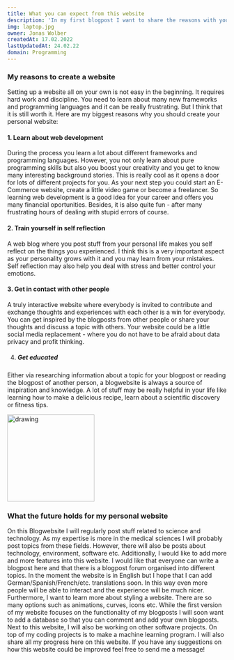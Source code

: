 ```yaml
---
title: What you can expect from this website
description: 'In my first blogpost I want to share the reasons with you why I created this personal website and what the future holds for it.'
img: laptop.jpg
owner: Jonas Wolber
createdAt: 17.02.2022
lastUpdatedAt: 24.02.22
domain: Programming
---
```


### My reasons to create a website

Setting up a website all on your own is not easy in the beginning. It requires hard work and discipline. You need to learn about many new frameworks and programming languages and it can be really frustrating. But I think that it is still worth it. Here are my biggest reasons why you should create your personal website:

#### 1. Learn about web development

During the process you learn a lot about different frameworks and programming languages. However, you not only learn about pure programming skills but also you boost your creativity and you get to know many interesting background stories. This is really cool as it opens a door for lots of different projects for you. As your next step you could start an E-Commerce website, create a little video game or become a freelancer. So learning web development is a good idea for your career and offers you many financial oportunities.
Besides, it is also quite fun - after many frustrating hours of dealing with stupid errors of course.

#### 2. Train yourself in self reflection

A web blog where you post stuff from your personal life makes you self reflect on the things you experienced. I think this is a very important aspect as your personality grows with it and you may learn from your mistakes. Self reflection may also help you deal with stress and better control your emotions. 

#### 3. Get in contact with other people

A truly interactive website where everybody is invited to contribute and exchange thoughts and experiences with each other is a win for everybody. You can get inspired by the blogposts from other people or share your thoughts and discuss a topic with others. Your website could be a little social media replacement - where you do not have to be afraid about data privacy and profit thinking.

4. ##### Get educated

Either via researching information about a topic for your blogpost or reading the blogpost of another person, a blogwebsite is always a source of inspiration and knowledge. A lot of stuff may be really helpful in your life like learning how to make a delicious recipe, learn about a scientific discovery or fitness tips. 

<img src="Fahrrad.jpg" alt="drawing" width="200"/>

### What the future holds for my personal website

On this Blogwebsite I will regularly post stuff related to science and technology. As my expertise is more in the medical sciences I will probably post topics from these fields. However, there will also be posts about technology, environment, software etc. 
Additionally, I would like to add more and more features into this website. I would like that everyone can write a blogpost here and that there is a blogpost forum organised into different topics. In the moment the website is in English but I hope that I can add German/Spanish/French/etc. translations soon. In this way even more people will be able to interact and the experience will be much nicer. 
Furthermore, I want to learn more about styling a website. There are so many options such as animations, curves, icons etc. 
While the first version of my website focuses on the functionality of my blogposts I will soon want to add a database so that you can comment and add your own blogposts. 
Next to this website, I will also be working on other software projects. On top of my coding projects is to make a machine learning program. I will also share all my progress here on this website. If you have any suggestions on how this website could be improved feel free to send me a message!